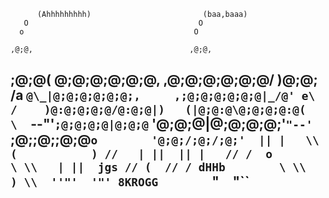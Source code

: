 	
		  (Ahhhhhhhhh)                         (baa,baaa)
       O                                      O
      o                                      O

    ,@;@,                                   ,@;@, 
   ;@;@( \@;@;@;@;@;@,         ,@;@;@;@;@;@/ )@;@; 
   /a `@\_|@;@;@;@;@;@;,     ,;@;@;@;@;@;@|_/@' e\ 
  /    )@:@;@;@;@/@:@;@|)   (|@;@:@\@;@;@;@:@(    \ 
  `--"'`;@;@;@;@|@;@;@`       '@;@;@|@;@;@;@;'`"--' 
        `;@;\;@;\;@;@`o        '@;@;/;@;/;@;' 
          || |   \\ (           ) //   | || 
          || |   // /  o        \ \\   | || 
      jgs // (  // / dHHb        \ \\  ) \\ 
          ''"'  '"' 8KROGG        `"`  `"``
 ----------------------------------------------------------
